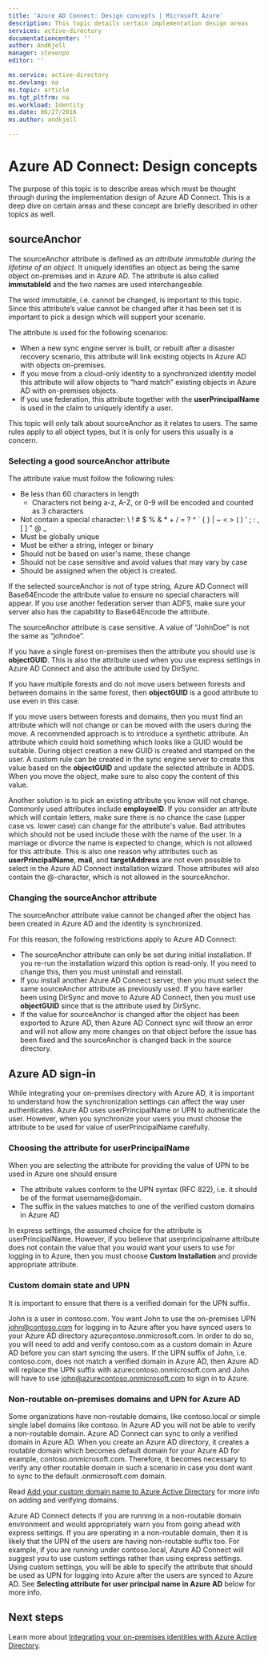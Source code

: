 ```yaml
---
title: 'Azure AD Connect: Design concepts | Microsoft Azure'
description: This topic details certain implementation design areas
services: active-directory
documentationcenter: ''
author: AndKjell
manager: stevenpo
editor: ''

ms.service: active-directory
ms.devlang: na
ms.topic: article
ms.tgt_pltfrm: na
ms.workload: Identity
ms.date: 06/27/2016
ms.author: andkjell

---
```

# Azure AD Connect: Design concepts
The purpose of this topic is to describe areas which must be thought through during the implementation design of Azure AD Connect. This is a deep dive on certain areas and these concept are briefly described in other topics as well.

## sourceAnchor
The sourceAnchor attribute is defined as *an attribute immutable during the lifetime of an object*. It uniquely identifies an object as being the same object on-premises and in Azure AD. The attribute is also called **immutableId** and the two names are used interchangeable.

The word immutable, i.e. cannot be changed, is important to this topic. Since this attribute’s value cannot be changed after it has been set it is important to pick a design which will support your scenario.

The attribute is used for the following scenarios:

* When a new sync engine server is built, or rebuilt after a disaster recovery scenario, this attribute will link existing objects in Azure AD with objects on-premises.
* If you move from a cloud-only identity to a synchronized identity model this attribute will allow objects to “hard match” existing objects in Azure AD with on-premises objects.
* If you use federation, this attribute together with the **userPrincipalName** is used in the claim to uniquely identify a user.

This topic will only talk about sourceAnchor as it relates to users. The same rules apply to all object types, but it is only for users this usually is a concern.

### Selecting a good sourceAnchor attribute
The attribute value must follow the following rules:

* Be less than 60 characters in length
  * Characters not being a-z, A-Z, or 0-9 will be encoded and counted as 3 characters
* Not contain a special character: &#92; ! # $ % & * + / = ? ^ &#96; { } | ~ < > ( ) ' ; : , [ ] " @ _
* Must be globally unique
* Must be either a string, integer or binary
* Should not be based on user's name, these change
* Should not be case sensitive and avoid values that may vary by case
* Should be assigned when the object is created.

If the selected sourceAnchor is not of type string, Azure AD Connect will Base64Encode the attribute value to ensure no special characters will appear. If you use another federation server than ADFS, make sure your server also has the capability to Base64Encode the attribute.

The sourceAnchor attribute is case sensitive. A value of “JohnDoe” is not the same as “johndoe”.

If you have a single forest on-premises then the attribute you should use is **objectGUID**. This is also the attribute used when you use express settings in Azure AD Connect and also the attribute used by DirSync.

If you have multiple forests and do not move users between forests and between domains in the same forest, then **objectGUID** is a good attribute to use even in this case.

If you move users between forests and domains, then you must find an attribute which will not change or can be moved with the users during the move. A recommended approach is to introduce a synthetic attribute. An attribute which could hold something which looks like a GUID would be suitable. During object creation a new GUID is created and stamped on the user. A custom rule can be created in the sync engine server to create this value based on the **objectGUID** and update the selected attribute in ADDS. When you move the object, make sure to also copy the content of this value.

Another solution is to pick an existing attribute you know will not change. Commonly used attributes include **employeeID**. If you consider an attribute which will contain letters, make sure there is no chance the case (upper case vs. lower case) can change for the attribute's value. Bad attributes which should not be used include those with the name of the user. In a marriage or divorce the name is expected to change, which is not allowed for this attribute. This is also one reason why attributes such as **userPrincipalName**, **mail**, and **targetAddress** are not even possible to select in the Azure AD Connect installation wizard. Those attributes will also contain the @-character, which is not allowed in the sourceAnchor.

### Changing the sourceAnchor attribute
The sourceAnchor attribute value cannot be changed after the object has been created in Azure AD and the identity is synchronized.

For this reason, the following restrictions apply to Azure AD Connect:

* The sourceAnchor attribute can only be set during initial installation. If you re-run the installation wizard this option is read-only. If you need to change this, then you must uninstall and reinstall.
* If you install another Azure AD Connect server, then you must select the same sourceAnchor attribute as previously used. If you have earlier been using DirSync and move to Azure AD Connect, then you must use **objectGUID** since that is the attribute used by DirSync.
* If the value for sourceAnchor is changed after the object has been exported to Azure AD, then Azure AD Connect sync will throw an error and will not allow any more changes on that object before the issue has been fixed and the sourceAnchor is changed back in the source directory.

## Azure AD sign-in
While integrating your on-premises directory with Azure AD, it is important to understand how the synchronization settings can affect the way user authenticates. Azure AD uses userPrincipalName or UPN to authenticate the user. However, when you synchronize your users you must choose the attribute to be used for value of userPrincipalName carefully.

### Choosing the attribute for userPrincipalName
When you are selecting the attribute for providing the value of UPN to be used in Azure one should ensure

* The attribute values conform to the UPN syntax (RFC 822), i.e. it should be of the format username@domain.
* The suffix in the values matches to one of the verified custom domains in Azure AD

In express settings, the assumed choice for the attribute is userPrincipalName. However, if you believe that userprincipalname attribute does not contain the value that you would want your users to use for logging in to Azure, then you must choose **Custom Installation** and provide appropriate attribute.

### Custom domain state and UPN
It is important to ensure that there is a verified domain for the UPN suffix.

John is a user in contoso.com. You want John to use the on-premises UPN john@contoso.com for logging in to Azure after you have synced users to your Azure AD directory azurecontoso.onmicrosoft.com. In order to do so, you will need to add and verify contoso.com as a custom domain in Azure AD before you can start syncing the users. If the UPN suffix of John, i.e. contoso.com, does not match a verified domain in Azure AD, then Azure AD will replace the UPN suffix with azurecontoso.onmicrosoft.com and John will have to use john@azurecontoso.onmicrosoft.com to sign in to Azure.

### Non-routable on-premises domains and UPN for Azure AD
Some organizations have non-routable domains, like contoso.local or simple single label domains like contoso. In Azure AD you will not be able to verify a non-routable domain. Azure AD Connect can sync to only a verified domain in Azure AD. When you create an Azure AD directory, it creates a routable domain which becomes default domain for your Azure AD for example, contoso.onmicrosoft.com. Therefore, it becomes necessary to verify any other routable domain in such a scenario in case you dont want to sync to the default .onmicrosoft.com domain.

Read [Add your custom domain name to Azure Active Directory](active-directory-add-domain.md) for more info on adding and verifying domains.

Azure AD Connect detects if you are running in a non-routable domain environment and would appropriately warn you from going ahead with express settings. If you are operating in a non-routable domain, then it is likely that the UPN of the users are having non-routable suffix too. For example, if you are running under contoso.local, Azure AD Connect will suggest you to use custom settings rather than using express settings. Using custom settings, you will be able to specify the attribute that should be used as UPN for logging into Azure after the users are synced to Azure AD.
See **Selecting attribute for user principal name in Azure AD** below for more info.

## Next steps
Learn more about [Integrating your on-premises identities with Azure Active Directory](active-directory-aadconnect.md).

